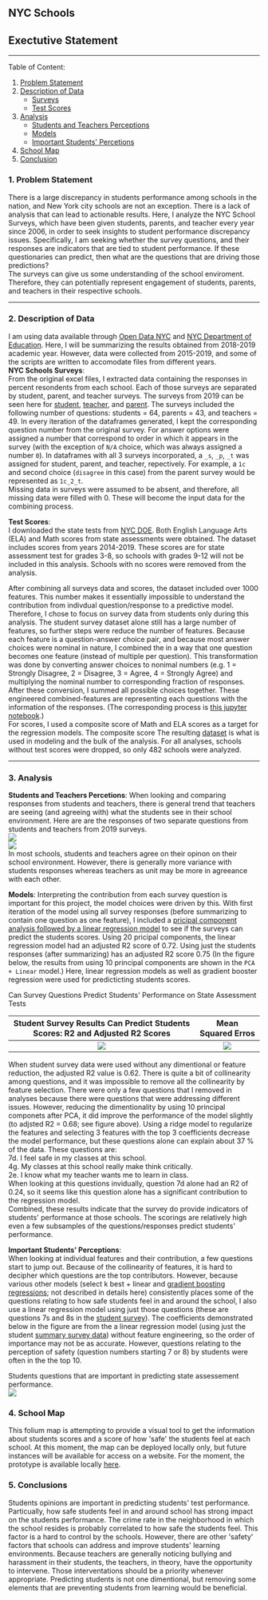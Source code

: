 ## NYC Schools

## Exectutive Statement

---
Table of Content:
1. [Problem Statement](#problem)
2. [Description of Data](#data)
    * [Surveys](#survey)
    * [Test Scores](#test)
3. [Analysis](#analysis)
    * [Students and Teachers Perceptions](#svst)
    * [Models](#models)
    * [Important Students' Percetions](#student)
4. [School Map](#map)
5. [Conclusion](#conclusion)


<a id = problem> </a>
### 1. Problem Statement  
There is a large discrepancy in students performance among schools in the nation, and New York city schools are not an exception. There is a lack of analysis that can lead to actionable results. Here, I analyze the NYC School Surveys, which have been given students, parents, and teacher every year since 2006, in order to seek insights to student performance discrepancy issues. Specifically, I am seeking whether the survey questions, and their responses are indicators that are tied to student performance. If these questionaries can predict, then what are the questions that are driving those predictions?   
The surveys can give us some understanding of the school enviroment. Therefore, they can potentially represent engagement of students, parents, and teachers in their respective schools.   

---
<a id = data> </a>
### 2. Description of Data
I am using data available through [Open Data NYC](https://opendata.cityofnewyork.us) and [NYC Department of Education](https://infohub.nyced.org/reports/school-quality/nyc-school-survey). Here, I will be summarizing the results obtained from 2018-2019 academic year. However, data were collected from 2015-2019, and some of the scripts are written to accomodate files from different years.  
<a id = survey> </a>
**NYC Schools Surveys**:  
From the original excel files, I extracted data containing the responses in percent resondents from each school. Each of those surveys are separated by student, parent, and teacher surveys. The surveys from 2019 can be seen here for [student](./assets/student-survey_2019.pdf), [teacher](./assets/teacher-survey_2019.xlsx), and [parent](./assets/parent-survey_2019.pdf). The surveys included the following number of questions: students = 64, parents = 43, and teachers = 49. In every iteration of the dataframes generated, I kept the corresponding question number from the original survey. For answer options were assigned a number that correspond to order in which it appears in the survey (with the exception of `N/A` choice, which was always assigned a number `0`). In dataframes with all 3 surveys incorporated, a `_s`, `_p`, `_t` was assigned for student, parent, and teacher, repectively. For example, a `1c` and second choice (`disagree` in this case) from the parent survey would be represented as `1c_2_t`.  
Missing data in surveys were assumed to be absent, and therefore, all missing data were filled with 0. These will become the input data for the combining process.  

<a id = test> </a>
**Test Scores**:  
I downloaded the state tests from [NYC DOE](https://infohub.nyced.org/reports/school-quality/nyc-school-survey). Both English Language Arts (ELA) and Math scores from state assessments were obtained. The dataset includes scores from years 2014-2019. These scores are for state assessment test for grades 3-8, so schools with grades 9-12 will not be included in this analysis. Schools with no scores were removed from the analysis.  

After combining all surveys data and scores, the dataset included over 1000 features. This number makes it essentially impossible to understand the contribution from indivdual question/response to a predictive model. Therefore, I chose to focus on survey data from students only during this analysis. The student survey dataset alone still has a large number of features, so further steps were reduce the number of features. Because each feature is a question-answer choice pair, and because most answer choices were nominal in nature, I combined the in a way that one question becomes one feature (instead of multiple per question). This transformation was done by converting answer choices to nonimal numbers (e.g. 1 = Strongly Disagree, 2 = Disagree, 3 = Agree, 4 = Strongly Agree) and multiplying the nominal number to corresponding fraction of responses. After these conversion, I summed all possible choices together. These engineered combined-features are representing each questions with the information of the responses. (The corresponding process is [this jupyter notebook](./code/5_summarize_data.ipynb).)  
For scores, I used a composite score of Math and ELA scores as a target for the regression models. The composite score
The resulting [dataset](./data/summary_student.csv) is what is used in modeling and the bulk of the analysis. For all analyses, schools without test scores were dropped, so only 482 schools were analyzed.

---
<a id =analysis> </a>
### 3. Analysis
<a id =svst> </a>
**Students and Teachers Percetions**:
When looking and comparing responses from students and teachers, there is general trend that teachers are seeing (and agreeing with) what the students see in their school environment. Here are are the responses of two separate questions from students and teachers from 2019 surveys.   
![](./assets/discipline_student_teacher.png)  
![](./assets/disability_inclusion_student_teacher.png)  
In most schools, students and teachers agree on their opinon on their school environment. However, there is generally more variance with students responses whereas teachers as unit may be more in agreeance with each other.  

<a id=models></a>
**Models**:
Interpreting the contribution from each survey question is important for this project, the model choices were driven by this. With first iteration of the model using all survey responses (before summarizing to contain one question as one feature), I included a [pricipal component analysis followed by a linear regression model](./code/7_pca_linear_reg.ipynb) to see if the surveys can predict the students scores. Using 20 pricipal components, the linear regression model had an adjusted R2 score of 0.72. Using just the students responses (after summarizing) has an adjusted R2 score 0.75 (In the figure below, the results from using 10 principal components are shown in the `PCA + Linear` model.)
Here, linear regression models as well as gradient booster regression were used for predicticting students scores.

Can Survey Questions Predict Students' Performance on State Assessment Tests

Student Survey Results Can Predict Students Scores: R2 and Adjusted R2 Scores            | Mean Squared Erros
:-------------------------:|:-------------------------:
![](./assets/reduced_models_r2_scores.png)  |  ![](./assets/reduced_models_mse.png)

When student survey data were used without any dimentional or feature reduction, the adjusted R2 value is 0.62. There is quite a bit of collinearity among questions, and it was impossible to remove all the collinearity by feature selection. There were only a few questions that I removed in analyses because there were questions that were addressing different issues. However, reducing the dimentionality by using 10 principal componets after PCA, it did improve the performance of the model slightly (to adjsted R2 = 0.68; see figure above). Using a ridge model to regularize the features and selecting 3 features with the top 3 coefficients decrease the model performance, but these questions alone can explain about 37 % of the data. These questions are:  
7d. I feel safe in my classes at this school.  
4g. My classes at this school really make think critically.  
2e. I know what my teacher wants me to learn in class.  
When looking at this questions invidually, question 7d alone had an R2 of 0.24, so it seems like this question alone has a significant contribution to the regression model.  
Combined, these results indicate that the survey do provide indicators of students' performance at those schools. The scorings are relatively high even a few subsamples of the questions/responses predict students' performance.

<a id=student></a>
**Important Students' Perceptions**:  
When looking at individual features and their contribution, a few questions start to jump out. Because of the collinearity of features, it is hard to decipher which questions are the top contributors. However, because various other models (select k best + linear and [gradient boosting regressions](./code/9_gradient_boosting.ipynb); not described in details here) consistently places some of the questions relating to how safe students feel in and around the school, I also use a linear regression model using just those questions (these are questions 7s and 8s in the [student survey](./assets/student-survey_2019.pdf)). The coefficients demonstrated below in the figure are from the a linear regression model (using just the student [summary survey data](./data/summary_student.csv)) without feature engineering, so the order of importance may not be as accurate. However, questions relating to the perception of safety (question numbers starting 7 or 8) by students were often in the the top 10.

Students questions that are important in predicting state assessement performance.  
![](./assets/top10_important_questions.png)

<a id=map></a>
### 4. School Map  
This folium map is attempting to provide a visual tool to get the information about students scores and a score of how 'safe' the students feel at each school. At this moment, the map can be deployed locally only, but future instances will be available for access on a website. For the moment, the prototype is available locally [here](./assets/schools_map.html).


<a id=conclusion></a>
### 5. Conclusions
Students opinions are important in predicting students' test performance. Particually, how safe students feel in and around school has strong impact on the students performance. The crime rate in the neighborhood in which the school resides is probably correlated to how safe the students feel. This factor is a hard to control by the schools. However, there are other 'safety' factors that schools can address and improve students' learning environments. Because teachers are generally noticing bullying and harassment in their students, the teachers, in theory, have the opportunity to intervene. Those interventations should be a priority whenever appropriate. Predicting students is not one dimentional, but removing some elements that are preventing students from learning would be beneficial.
